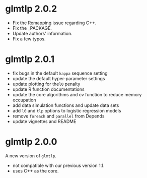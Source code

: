 # glmtlp 2.0.2

- Fix the Remapping issue regarding C++.
- Fix the _PACKAGE.
- Update authors' information.
- Fix a few typos.

# glmtlp 2.0.1
- fix bugs in the default `kappa` sequence setting
- update the default hyper-parameter settings
- update plotting for the`l0` penalty
- update R function documentations
- update the core algorithms and cv function to reduce memory occupation
- add data simulation functions and update data sets
- add `l0` and `tlp` options to logistic regression models
- remove `foreach` and `parallel` from Depends
- update vignettes and README

# glmtlp 2.0.0
A new version of `glmtlp`. 
- not compatible with our previous version 1.1.  
- uses C++ as the core.